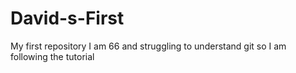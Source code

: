 # David-s-First
My first repository
I am 66 and struggling to understand git so I am following the tutorial 
